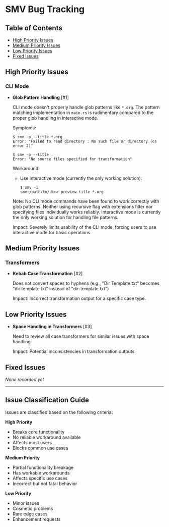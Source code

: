 # SMV Bug Tracking

## Table of Contents
- [High Priority Issues](#high-priority-issues)
- [Medium Priority Issues](#medium-priority-issues)
- [Low Priority Issues](#low-priority-issues)
- [Fixed Issues](#fixed-issues)

## High Priority Issues

### CLI Mode
- **Glob Pattern Handling** [#1]
  
  CLI mode doesn't properly handle glob patterns like `*.org`. The pattern matching implementation in `main.rs` is rudimentary compared to the proper glob handling in interactive mode.

  Symptoms:
  ```
  $ smv -p --title *.org
  Error: "Failed to read directory : No such file or directory (os error 2)"
  
  $ smv -p --title .
  Error: "No source files specified for transformation"
  ```

  Workaround:
  - Use interactive mode (currently the only working solution):
    ```
    $ smv -i
    smv:/path/to/dir> preview title *.org
    ```
     
  Note: No CLI mode commands have been found to work correctly with glob patterns. Neither using recursive flag with extensions filter nor specifying files individually works reliably. Interactive mode is currently the only working solution for handling file patterns.

  Impact: Severely limits usability of the CLI mode, forcing users to use interactive mode for basic operations.

## Medium Priority Issues

### Transformers
- **Kebab Case Transformation** [#2]
  
  Does not convert spaces to hyphens (e.g., "Dir Template.txt" becomes "dir template.txt" instead of "dir-template.txt")
  
  Impact: Incorrect transformation output for a specific case type.

## Low Priority Issues

- **Space Handling in Transformers** [#3]
  
  Need to review all case transformers for similar issues with space handling
  
  Impact: Potential inconsistencies in transformation outputs.

## Fixed Issues

*None recorded yet*

---

## Issue Classification Guide

Issues are classified based on the following criteria:

**High Priority**
- Breaks core functionality
- No reliable workaround available
- Affects most users
- Blocks common use cases

**Medium Priority**
- Partial functionality breakage
- Has workable workarounds
- Affects specific use cases
- Incorrect but not fatal behavior

**Low Priority**
- Minor issues
- Cosmetic problems
- Rare edge cases
- Enhancement requests